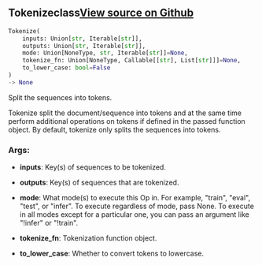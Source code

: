 ## Tokenize<span class="tag">class</span><a class="sourcelink" href=https://github.com/fastestimator/fastestimator/blob/r1.2/fastestimator/op/numpyop/univariate/tokenize.py/#L22-L66>View source on Github</a>
```python
Tokenize(
	inputs: Union[str, Iterable[str]],
	outputs: Union[str, Iterable[str]],
	mode: Union[NoneType, str, Iterable[str]]=None,
	tokenize_fn: Union[NoneType, Callable[[str], List[str]]]=None,
	to_lower_case: bool=False
)
-> None
```
Split the sequences into tokens.

Tokenize split the document/sequence into tokens and at the same time perform additional operations on tokens if
defined in the passed function object. By default, tokenize only splits the sequences into tokens.


<h3>Args:</h3>


* **inputs**: Key(s) of sequences to be tokenized.

* **outputs**: Key(s) of sequences that are tokenized.

* **mode**: What mode(s) to execute this Op in. For example, "train", "eval", "test", or "infer". To execute regardless of mode, pass None. To execute in all modes except for a particular one, you can pass an argument like "!infer" or "!train".

* **tokenize_fn**: Tokenization function object.

* **to_lower_case**: Whether to convert tokens to lowercase.


